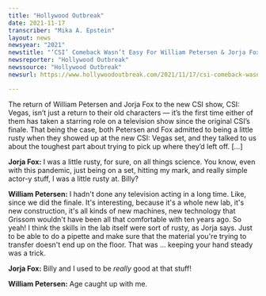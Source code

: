 ```yaml
---
title: "Hollywood Outbreak"
date: 2021-11-17
transcriber: "Mika A. Epstein"
layout: news
newsyear: "2021"
newstitle: "‘CSI’ Comeback Wasn’t Easy For William Petersen & Jorja Fox"
newsreporter: "Hollywood Outbreak"
newssource: "Hollywood Outbreak"
newsurl: https://www.hollywoodoutbreak.com/2021/11/17/csi-comeback-wasnt-easy-for-william-petersen-jorja-fox/

---
```


The return of William Petersen and Jorja Fox to the new CSI show, CSI: Vegas, isn’t just a return to their old characters — it’s the first time either of them has taken a starring role on a television show since the original CSI’s finale. That being the case, both Petersen and Fox admitted to being a little rusty when they showed up at the new CSI: Vegas set, and they talked to us about the toughest part about trying to pick up where they’d left off. [...]

**Jorja Fox:** I was a little rusty, for sure, on all things science. You know, even with this pandemic, just being on a set, hitting my mark, and really simple actor-y stuff, I was a little rusty at. Billy?

**William Petersen:** I hadn't done any television acting in a long time. Like, since we did the finale. It's interesting, because it's a whole new lab, it's new construction, it's all kinds of new machines, new technology that Grissom wouldn't have been all that comfortable with ten years ago. So yeah! I think the skills in the lab itself were sort of rusty, as Jorja says. Just to be able to do a pipette and make sure that the material you're trying to transfer doesn't end up on the floor. That was ... keeping your hand steady was a trick.

**Jorja Fox:** Billy and I used to be _really_ good at that stuff!

**William Petersen:** Age caught up with me.
